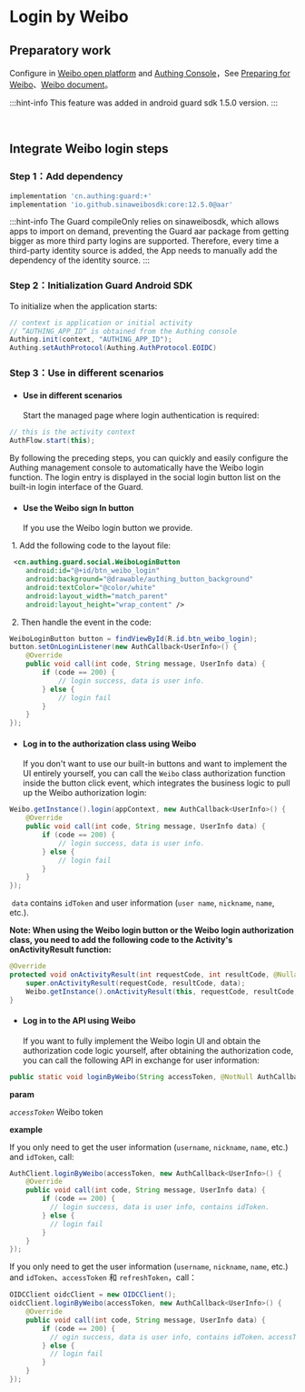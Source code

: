 # Login by Weibo

<LastUpdated/>

## Preparatory work

Configure in [Weibo open platform](https://open.weibo.com/) and [Authing Console](https://authing.cn/)，See [Preparing for  Weibo](../../../guides/connections/social/weibo-mobile/README.md)、[Weibo document](https://open.weibo.com/apps/884123079/info/basic)。

:::hint-info
This feature was added in android guard sdk 1.5.0 version.
:::

<br>

## Integrate Weibo login steps

### Step 1：Add dependency

```groovy
implementation 'cn.authing:guard:+'
implementation 'io.github.sinaweibosdk:core:12.5.0@aar'
```

:::hint-info
The Guard compileOnly relies on sinaweibosdk, which allows apps to import on demand, preventing the Guard aar package from getting bigger as more third party logins are supported. Therefore, every time a third-party identity source is added, the App needs to manually add the dependency of the identity source.
:::

### Step 2：Initialization Guard Android SDK

To initialize when the application starts:

```java
// context is application or initial activity
// ”AUTHING_APP_ID“ is obtained from the Authing console
Authing.init(context, "AUTHING_APP_ID");
Authing.setAuthProtocol(Authing.AuthProtocol.EOIDC)
```

### Step 3：Use in different scenarios

- #### Use in different scenarios

  Start the managed page where login authentication is required:

```java
// this is the activity context
AuthFlow.start(this);
```

By following the preceding steps, you can quickly and easily configure the Authing management console to automatically have the Weibo login function. The login entry is displayed in the social login button list on the built-in login interface of the Guard.

- #### Use the Weibo sign In button

  If you use the Weibo login button we provide.

​		1. Add the following code to the layout file:

```xml
 <cn.authing.guard.social.WeiboLoginButton
    android:id="@+id/btn_weibo_login"
    android:background="@drawable/authing_button_background"
    android:textColor="@color/white"
    android:layout_width="match_parent"
    android:layout_height="wrap_content" />
```

​		2. Then handle the event in the code:

```java
WeiboLoginButton button = findViewById(R.id.btn_weibo_login);
button.setOnLoginListener(new AuthCallback<UserInfo>() {
    @Override
    public void call(int code, String message, UserInfo data) {
      	if (code == 200) {
        	// login success, data is user info.
       	} else {
        	// login fail
      	}
    }
});
```

- #### Log in to the authorization class using Weibo

  If you don't want to use our built-in buttons and want to implement the UI entirely yourself, you can call the `Weibo` class authorization function inside the button click event, which integrates the business logic to pull up the Weibo authorization login:

```java
Weibo.getInstance().login(appContext, new AuthCallback<UserInfo>() {
    @Override
    public void call(int code, String message, UserInfo data) {
        if (code == 200) {
        	// login success, data is user info.
       	} else {
        	// login fail
      	}
    }
});
```

​	`data` contains `idToken` and user information (`user name`, `nickname`, `name`, etc.).

**Note: When using the Weibo login button or the Weibo login authorization class, you need to add the following code to the Activity's onActivityResult function:**

```java
@Override
protected void onActivityResult(int requestCode, int resultCode, @Nullable Intent data) {
    super.onActivityResult(requestCode, resultCode, data);
    Weibo.getInstance().onActivityResult(this, requestCode, resultCode, data);
}
```

- #### Log in to the API using Weibo

  If you want to fully implement the Weibo login UI and obtain the authorization code logic yourself, after obtaining the authorization code, you can call the following API in exchange for user information:

```java
public static void loginByWeibo(String accessToken, @NotNull AuthCallback<UserInfo> callback)
```

**param**

*`accessToken`* Weibo token

**example**

If you only need to get the user information (`username`, `nickname`, `name`, etc.) and `idToken`, call:

```java
AuthClient.loginByWeibo(accessToken, new AuthCallback<UserInfo>() {
    @Override
    public void call(int code, String message, UserInfo data) {
        if (code == 200) {
          // login success, data is user info, contains idToken.
        } else {
          // login fail
        }
    }
});
```

If you only need to get the user information (`username`, `nickname`, `name`, etc.) and `idToken`、`accessToken` 和 `refreshToken`，call：

```java
OIDCClient oidcClient = new OIDCClient();
oidcClient.loginByWeibo(accessToken, new AuthCallback<UserInfo>() {
    @Override
    public void call(int code, String message, UserInfo data) {
        if (code == 200) {
          // ogin success, data is user info, contains idToken、accessToken and refreshToken.
        } else {
          // login fail
        }
    }
});
```

